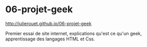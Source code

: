 # 06-projet-geek
http://julierouet.github.io/06-projet-geek

Premier essai de site internet, explications qu'est ce qu'un geek, apprentissage des langages HTML et Css.
